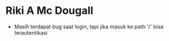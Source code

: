 # Riki A Mc Dougall 
- Masih terdapat bug saat login, tapi jika masuk ke path '/' bisa terautentikasi
  
